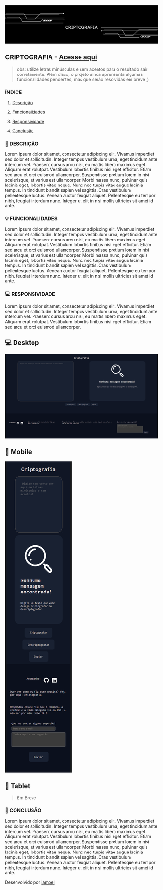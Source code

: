 ![](imgs/banner-criptografia.png)
## CRIPTOGRAFIA - [Acesse aqui](https://criptografia-nine.vercel.app/)
> obs: utilize letras minúsculas e sem acentos para o resultado sair corretamente. Além disso,
> o projeto ainda aprensenta algumas funcionalidades pendentes, mas que serão resolvidas em breve ;)
### ÍNDICE

1. [Descrição](#descrição)
   
2. [Funcionalidades](#funcionalidades)
   
3. [Responsividade](#responsividade)
   
4. [Conclusão](#conclusão)

### 📑 DESCRIÇÃO
  Lorem ipsum dolor sit amet, consectetur adipiscing elit. Vivamus imperdiet sed dolor et sollicitudin. Integer tempus vestibulum urna, eget tincidunt ante interdum vel. Praesent cursus arcu nisi, eu mattis libero maximus eget. Aliquam erat volutpat. Vestibulum lobortis finibus nisi eget efficitur. Etiam sed arcu et orci euismod ullamcorper. Suspendisse pretium lorem in nisi scelerisque, ut varius est ullamcorper.
Morbi massa nunc, pulvinar quis lacinia eget, lobortis vitae neque. Nunc nec turpis vitae augue lacinia tempus. In tincidunt blandit sapien vel sagittis. Cras vestibulum pellentesque luctus. Aenean auctor feugiat aliquet. Pellentesque eu tempor nibh, feugiat interdum nunc. Integer ut elit in nisi mollis ultricies sit amet id ante.

### 💡 FUNCIONALIDADES
  Lorem ipsum dolor sit amet, consectetur adipiscing elit. Vivamus imperdiet sed dolor et sollicitudin. Integer tempus vestibulum urna, eget tincidunt ante interdum vel. Praesent cursus arcu nisi, eu mattis libero maximus eget. Aliquam erat volutpat. Vestibulum lobortis finibus nisi eget efficitur. Etiam sed arcu et orci euismod ullamcorper. Suspendisse pretium lorem in nisi scelerisque, ut varius est ullamcorper.
Morbi massa nunc, pulvinar quis lacinia eget, lobortis vitae neque. Nunc nec turpis vitae augue lacinia tempus. In tincidunt blandit sapien vel sagittis. Cras vestibulum pellentesque luctus. Aenean auctor feugiat aliquet. Pellentesque eu tempor nibh, feugiat interdum nunc. Integer ut elit in nisi mollis ultricies sit amet id ante.

### 💻 RESPONSIVIDADE
  Lorem ipsum dolor sit amet, consectetur adipiscing elit. Vivamus imperdiet sed dolor et sollicitudin. Integer tempus vestibulum urna, eget tincidunt ante interdum vel. Praesent cursus arcu nisi, eu mattis libero maximus eget. Aliquam erat volutpat. Vestibulum lobortis finibus nisi eget efficitur. Etiam sed arcu et orci euismod ullamcorper.

## 💻 Desktop
![image of desktop version](imgs/desktop-version.png)

## 📱 Mobile
![image of mobile version](imgs/mobile-version.png)

## 🔳 Tablet
>Em Breve

### 🎯 CONCLUSÃO
  Lorem ipsum dolor sit amet, consectetur adipiscing elit. Vivamus imperdiet sed dolor et sollicitudin. Integer tempus vestibulum urna, eget tincidunt ante interdum vel. Praesent cursus arcu nisi, eu mattis libero maximus eget. Aliquam erat volutpat. Vestibulum lobortis finibus nisi eget efficitur. Etiam sed arcu et orci euismod ullamcorper. Suspendisse pretium lorem in nisi scelerisque, ut varius est ullamcorper.
Morbi massa nunc, pulvinar quis lacinia eget, lobortis vitae neque. Nunc nec turpis vitae augue lacinia tempus. In tincidunt blandit sapien vel sagittis. Cras vestibulum pellentesque luctus. Aenean auctor feugiat aliquet. Pellentesque eu tempor nibh, feugiat interdum nunc. Integer ut elit in nisi mollis ultricies sit amet id ante.


Desenvolvido por [iambel](https://github.com/iambel)
